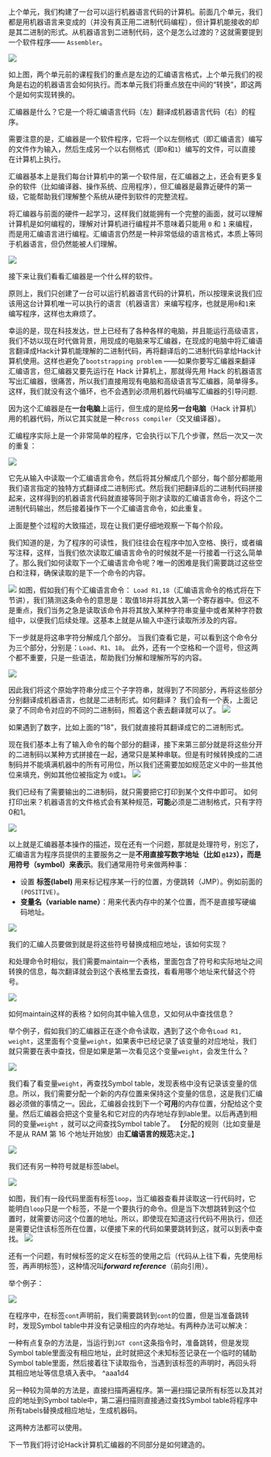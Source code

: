 
上个单元，我们构建了一台可以运行机器语言代码的计算机。前面几个单元，我们都是用机器语言来变成的（并没有真正用二进制代码编程），但计算机能接收的却是其二进制的形式。从机器语言到二进制代码，这个是怎么过渡的？这就需要提到一个软件程序—— `Assembler`。

![](../../../img/Pasted%20image%2020250812112625.png)

如上图，两个单元前的课程我们的重点是左边的汇编语言格式，上个单元我们的视角是右边的机器语言会如何执行。而本单元我们将重点放在中间的“转换”，即这两个是如何实现转换的。

汇编器是什么？它是一个将汇编语言代码（左）翻译成机器语言代码（右）的程序。

需要注意的是，汇编器是一个软件程序，它将一个以左侧格式（即汇编语言）编写的文件作为输入，然后生成另一个以右侧格式（即`0`和`1`）编写的文件，可以直接在计算机上执行。

汇编器基本上是我们每台计算机中的第一个软件层，在汇编器之上，还会有更多复杂的软件（比如编译器、操作系统、应用程序），但汇编器是最靠近硬件的第一级，它能帮助我们理解整个系统从硬件到软件的完整流程。

将汇编器与前面的硬件一起学习，这样我们就能拥有一个完整的画面，就可以理解计算机是如何编程的，理解对计算机进行编程并不意味着只能用 `0` 和 `1` 来编程，而是用汇编语言进行编程。汇编语言仍然是一种非常低级的语言格式，本质上等同于机器语言，但仍然能被人们理解。

![](../../../img/Pasted%20image%2020250812114252.png)

接下来让我们看看汇编器是一个什么样的软件。

原则上，我们只创建了一台可以运行机器语言代码的计算机，所以按理来说我们应该用这台计算机唯一可以执行的语言（机器语言）来编写程序，也就是用`0`和`1`来编写程序，这样也太麻烦了。

幸运的是，现在科技发达，世上已经有了各种各样的电脑，并且能运行高级语言，我们不妨以现在时代做背景，用现成的电脑来写汇编器，在现成的电脑中将汇编语言翻译成Hack计算机能理解的二进制代码，再将翻译后的二进制代码拿给Hack计算机使用。这样也避免了`bootstrapping problem` ——如果你要写汇编器来翻译汇编语言，但汇编器又要先运行在 Hack 计算机上，那就得先用 Hack 的机器语言写出汇编器，很痛苦，所以我们直接用现有电脑和高级语言写汇编器，简单得多。这样，我们就没有这个循环，也不会遇到必须用机器代码编写汇编器的引导问题.

因为这个汇编器是在**一台电脑**上运行，但生成的是给**另一台电脑**（Hack 计算机）用的机器代码，所以它其实就是一种`cross compiler`（交叉编译器）。

汇编程序实际上是一个非常简单的程序，它会执行以下几个步骤，然后一次又一次的重复：

![](../../../img/Pasted%20image%2020250812115455.png)

它先从输入中读取一个汇编语言命令，然后将其分解成几个部分，每个部分都能用我们语言指定的独特方式翻译成二进制形式。然后我们把翻译后的二进制代码拼接起来，这样得到的机器语言代码就直接等同于刚才读取的汇编语言命令，将这个二进制代码输出，然后接着操作下一个汇编语言命令，如此重复。

上面是整个过程的大致描述，现在让我们更仔细地观察一下每个阶段。

我们知道的是，为了程序的可读性，我们往往会在程序中加入空格、换行，或者编写注释，这样，当我们依次读取汇编语言命令的时候就不是一行接着一行这么简单了。那么我们如何读取下一个汇编语言命令呢？唯一的困难是我们需要跳过这些空白和注释，确保读取的是下一个命令的内容。

![](../../../img/Pasted%20image%2020250812120250.png)
如图，假如我们有个汇编语言命令： `Load R1,18`（汇编语言命令的格式将在下节讲），我们猜测这条命令的意思是：取值18并将其放入第一个寄存器中。但这不是重点，我们当务之急是读取该命令并将其放入某种字符串变量中或者某种字符数组中，以便我们后续处理。这基本上就是从输入中逐行读取所涉及的内容。

下一步就是将这串字符分解成几个部分。
当我们查看它是，可以看到这个命令分为三个部分，分别是：`Load`、`R1`、`18`。
此外，还有一个空格和一个逗号，但这两个都不重要，只是一些语法，帮助我们分解和理解所写的内容。

![](../../../img/Pasted%20image%2020250812121245.png)

因此我们将这个原始字符串分成三个子字符串，就得到了不同部分，再将这些部分分别翻译成机器语言，也就是二进制形式。如何翻译？
我们会有一个表，上面记录了不同命令对应的不同的二进制码，照着这个表去翻译就可以了。
![](../../../img/Pasted%20image%2020250812121425.png)

如果遇到了数字，比如上面的“18”，我们就直接将其翻译成它的二进制形式。

现在我们基本上有了输入命令的每个部分的翻译，接下来第三部分就是将这些分开的二进制码以某种方式拼接在一起，通常只是某种串联。但是有时候转换成的二进制码并不能填满机器中的所有可用位，所以我们还需要加如规范定义中的一些其他位来填充，例如其他位被指定为 `0`或`1`。
![](../../../img/Pasted%20image%2020250812122559.png)

我们已经有了需要输出的二进制码，就只需要把它打印到某个文件中即可。
如何打印出来？机器语言的文件格式会有某种规范，**可能**必须是二进制格式，只有字符0和1。

![](../../../img/Pasted%20image%2020250812122840.png)

以上就是汇编器基本操作的描述，现在还有一个问题，那就是处理符号，别忘了，汇编语言为程序员提供的主要服务之一是**不用直接写数字地址（比如 `@123`），而是用符号（symbol）来表示**。我们通常用符号来做两种事：
- 设置 **标签(label)** 用来标记程序某一行的位置，方便跳转（JMP）。例如前面的`(POSITIVE)`。
- **变量名（variable name）**：用来代表内存中的某个位置，而不是直接写硬编码地址。

![](../../../img/Pasted%20image%2020250812140332.png)

我们的汇编人员要做到就是将这些符号替换成相应地址，该如何实现？

和处理命令时相似，我们需要maintain一个表格，里面包含了符号和实际地址之间转换的信息，每次翻译就会到这个表格里去查找，看看用哪个地址来代替这个符号。

![](../../../img/Pasted%20image%2020250812140948.png)

如何maintain这样的表格？如何向其中输入信息，又如何从中查找信息？

举个例子，假如我们的汇编器正在逐个命令读取，遇到了这个命令`Load R1, weight`，这里面有个变量`weight`，如果表中已经记录了该变量的对应地址，我们就只需要在表中查找，但是如果是第一次看见这个变量`weight`，会发生什么？

![](../../../img/Pasted%20image%2020250812141702.png)

我们看了看变量`weight`，再查找Symbol table，发现表格中没有记录该变量的信息。所以，我们需要分配一个新的内存位置来保持这个变量的信息，这是我们汇编器必须做的事情之一。因此，汇编器会找到下一个**可用**的内存位置，分配给这个变量。然后汇编器会把这个变量名和它对应的内存地址存到lable里。以后再遇到相同的变量`weight` ，就可以之间查找Symbol table了。
【分配的规则（比如变量是不是从 RAM 第 16 个地址开始放）由**汇编语言的规范**决定。】

![](../../../img/Pasted%20image%2020250812142655.png)


我们还有另一种符号就是标签label。

![](../../../img/Pasted%20image%2020250812142848.png)

如图，我们有一段代码里面有标签`loop`，当汇编器查看并读取这一行代码时，它能明白`loop`只是一个标签，不是一个要执行的命令。但是当下次想跳转到这个位置时，就需要访问这个位置的地址。所以，即使现在知道这行代码不用执行，但还是需要记住该标签所在位置，以便接下来的代码如果要跳转到这，就可以到表中查找。
![](../../../img/Pasted%20image%2020250812143254.png)

还有一个问题，有时候标签的定义在标签的使用之后（代码从上往下看，先使用标签，再声明标签），这种情况叫***forward reference***（前向引用）。

举个例子：

![](../../../img/Pasted%20image%2020250812143652.png)

在程序中，在标签`cont`声明前，我们需要跳转到`cont`的位置，但是当准备跳转时，发现Symbol table中并没有记录相应的内存地址。有两种办法可以解决：

一种有点复杂的方法是，当运行到`JGT cont`这条指令时，准备跳转，但是发现Symbol table里面没有相应地址，此时就把这个未知标签记录在一个临时的辅助Symbol table里面，然后接着往下读取指令，当遇到该标签的声明时，再回头将其相应地址等信息填入表中。 ^aaa1d4

另一种较为简单的方法是，直接扫描两遍程序。第一遍扫描记录所有标签以及其对应的地址到Symbol table中，第二遍扫描则直接通过查找Symbol table将程序中所有tabels替换成相应地址，生成机器码。

这两种方法都可以使用。

下一节我们将讨论Hack计算机汇编器的不同部分是如何建造的。


